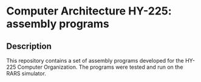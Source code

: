 # Computer Architecture HY-225: assembly programs 

## Description
This repository contains a set of assembly programs developed for the HY-225 Computer Organization. The programs were tested and run on the RARS simulator.

